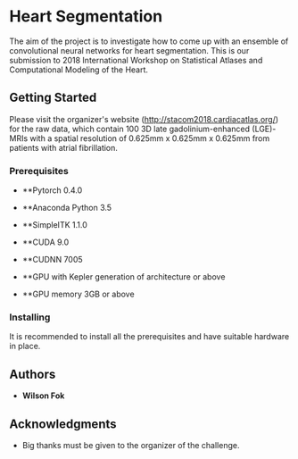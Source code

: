 # Heart Segmentation

The aim of the project is to investigate how to come up with an ensemble of convolutional neural networks for heart segmentation. This is our submission to 2018 International Workshop on Statistical Atlases and Computational Modeling of the Heart. 

## Getting Started

Please visit the organizer's website (http://stacom2018.cardiacatlas.org/) for the raw data, which contain 100 3D late gadolinium-enhanced (LGE)-MRIs with a spatial resolution of 0.625mm x 0.625mm x 0.625mm from patients with atrial fibrillation. 

### Prerequisites

* **Pytorch 0.4.0
* **Anaconda Python 3.5
* **SimpleITK 1.1.0
* **CUDA 9.0
* **CUDNN 7005

* **GPU with Kepler generation of architecture or above
* **GPU memory 3GB or above

### Installing

It is recommended to install all the prerequisites and have suitable hardware in place.

## Authors

* **Wilson Fok** 


## Acknowledgments

* Big thanks must be given to the organizer of the challenge. 
